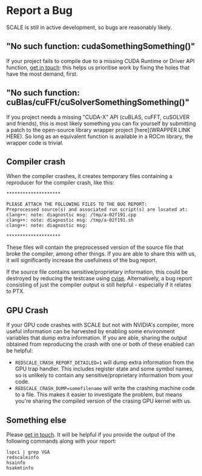 # Report a Bug

SCALE is still in active development, so bugs are reasonably likely.

## "No such function: cudaSomethingSomething()"

If your project fails to compile due to a missing CUDA Runtime or Driver API function, [get in touch][get-in-touch]: this helps us prioritise work by fixing the holes that have the most demand, first.

## "No such function: cuBlas/cuFFt/cuSolverSomethingSomething()"

If you project needs a missing "CUDA-X" API (cuBLAS, cuFFT, cuSOLVER and friends), this is most likely something you can fix yourself by submitting a patch to the open-source library wrapper project [here](WRAPPER LINK HERE).
So long as an equivalent function is available in a ROCm library, the wrapper code is trivial.

## Compiler crash

When the compiler crashes, it creates temporary files containing a reproducer for the compiler crash, like this:

```
********************

PLEASE ATTACH THE FOLLOWING FILES TO THE BUG REPORT:
Preprocessed source(s) and associated run script(s) are located at:
clang++: note: diagnostic msg: /tmp/a-02f191.cpp
clang++: note: diagnostic msg: /tmp/a-02f191.sh
clang++: note: diagnostic msg:

********************
```

These files will contain the preprocessed version of the source file that broke the compiler, among other things.
If you are able to share this with us, it will significantly increase the usefulness of the bug report.

If the source file contains sensitive/proprietary information, this could be destroyed by reducing the testcase using [cvise][cvise]. Alternatively, a bug report consisting of just the compiler output is still helpful - especially if it relates to PTX.

[cvise]: https://github.com/marxin/cvise/

## GPU Crash

If your GPU code crashes with SCALE but not with NVIDIA's compiler, more 
useful information can be harvested by enabling some environment variables 
that dump extra information. If you are able, sharing the output obtained 
from reproducing the crash with one or both of these enabled can be helpful:

- `REDSCALE_CRASH_REPORT_DETAILED=1` will dump extra information from the 
  GPU trap handler. This includes register state and some symbol names, so 
  is unlikely to contain any sensitive/proprietary information from your code.
- `REDSCALE_CRASH_DUMP=somefilename` will write the crashing machine code to 
  a file. This makes it easier to investigate the problem, but means you're 
  sharing the compiled version of the crasing GPU kernel with us.

## Something else

Please [get in touch][get-in-touch].
It will be helpful if you provide the output of the following commands along with your report:

```
lspci | grep VGA
redscaleinfo
hsainfo
hsakmtinfo
```

[get-in-touch]: ../index.md#contact-us
